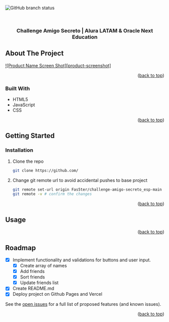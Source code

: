 <a id="readme-top"></a>
![GitHub branch status](https://img.shields.io/badge/Status-Finalized-green.svg?style=for-the-badge)



<!-- PROJECT LOGO -->
<br />
<div align="center">
  

<h3 align="center">Challenge Amigo Secreto | Alura LATAM & Oracle Next Education</h3>

  
</div>





<!-- ABOUT THE PROJECT -->
## About The Project

[![Product Name Screen Shot][product-screenshot]]( )

<!-- Here's a blank template to get started. To avoid retyping too much info, do a search and replace with your text editor for the following: `github_username`, `repo_name`, `fassterk`, `cristian-larios`, `email_client`, `email`, `project_title`, `project_description`, `project_license` -->

<p align="right">(<a href="#readme-top">back to top</a>)</p>



### Built With

* HTML5
* JavaScript
* CSS

<p align="right">(<a href="#readme-top">back to top</a>)</p>



<!-- GETTING STARTED -->
## Getting Started

<!--
This is an example of how you may give instructions on setting up your project locally.
To get a local copy up and running follow these simple example steps.
### Prerequisites

This is an example of how to list things you need to use the software and how to install them.
* npm
  ```sh
  npm install npm@latest -g
  ```
-->
### Installation

<!-- Get a free API Key at [https://example.com](https://example.com) -->
1. Clone the repo
   ```sh
   git clone https://github.com/
   ```
<!--
3. Install NPM packages
   ```sh
   npm install
   ```

4. Enter your API in `config.js`
   ```js
   const API_KEY = 'ENTER YOUR API';
   ```
-->
2. Change git remote url to avoid accidental pushes to base project
   ```sh
   git remote set-url origin Fas5ter/challenge-amigo-secreto_esp-main
   git remote -v # confirm the changes
   ```

<p align="right">(<a href="#readme-top">back to top</a>)</p>



<!-- USAGE EXAMPLES -->
## Usage


<p align="right">(<a href="#readme-top">back to top</a>)</p>



<!-- ROADMAP -->
## Roadmap

- [x] Implement functionality and validations for buttons and user input.
    - [x] Create array of names
    - [x] Add friends
    - [x] Sort friends
    - [x] Update friends list
- [x] Create README.md
- [x] Deploy project on Github Pages and Vercel

See the [open issues](https://github.com/Fas5ter/challenge-amigo-secreto_esp-main/issues) for a full list of proposed features (and known issues).

<p align="right">(<a href="#readme-top">back to top</a>)</p>

